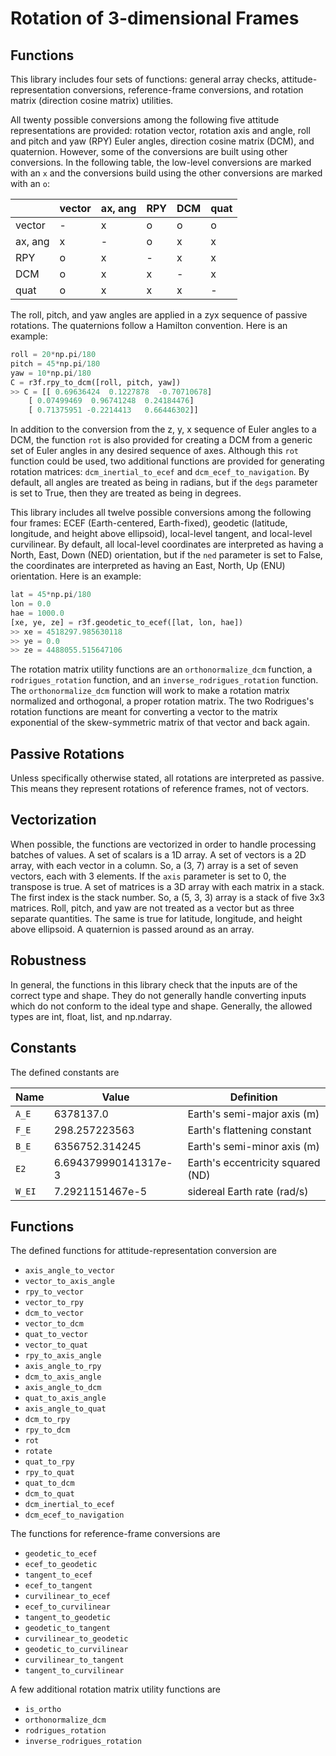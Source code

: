 # **R**otation of **3**-dimensional **F**rames

Functions
---------
This library includes four sets of functions: general array checks,
attitude-representation conversions, reference-frame conversions, and rotation
matrix (direction cosine matrix) utilities.

All twenty possible conversions among the following five attitude
representations are provided: rotation vector, rotation axis and angle, roll and
pitch and yaw (RPY) Euler angles, direction cosine matrix (DCM), and quaternion.
However, some of the conversions are built using other conversions. In the
following table, the low-level conversions are marked with an `x` and the
conversions build using the other conversions are marked with an `o`:

|         | vector  | ax, ang |   RPY   |   DCM   |  quat   |
| ------- | ------- | ------- | ------- | ------- | ------- |
| vector  |    -    |    x    |    o    |    o    |    o    |
| ax, ang |    x    |    -    |    o    |    x    |    x    |
|   RPY   |    o    |    x    |    -    |    x    |    x    |
|   DCM   |    o    |    x    |    x    |    -    |    x    |
|  quat   |    o    |    x    |    x    |    x    |    -    |

The roll, pitch, and yaw angles are applied in a zyx sequence of passive
rotations. The quaternions follow a Hamilton convention. Here is an example:

```python
roll = 20*np.pi/180
pitch = 45*np.pi/180
yaw = 10*np.pi/180
C = r3f.rpy_to_dcm([roll, pitch, yaw])
>> C = [[ 0.69636424  0.1227878  -0.70710678]
    [ 0.07499469  0.96741248  0.24184476]
    [ 0.71375951 -0.2214413   0.66446302]]
```

In addition to the conversion from the z, y, x sequence of Euler angles to a
DCM, the function `rot` is also provided for creating a DCM from a generic set
of Euler angles in any desired sequence of axes. Although this `rot` function
could be used, two additional functions are provided for generating rotation
matrices: `dcm_inertial_to_ecef` and `dcm_ecef_to_navigation`. By default, all
angles are treated as being in radians, but if the `degs` parameter is set to
True, then they are treated as being in degrees.

This library includes all twelve possible conversions among the following four
frames: ECEF (Earth-centered, Earth-fixed), geodetic (latitude, longitude, and
height above ellipsoid), local-level tangent, and local-level curvilinear. By
default, all local-level coordinates are interpreted as having a North, East,
Down (NED) orientation, but if the `ned` parameter is set to False, the
coordinates are interpreted as having an East, North, Up (ENU) orientation. Here
is an example:

```python
lat = 45*np.pi/180
lon = 0.0
hae = 1000.0
[xe, ye, ze] = r3f.geodetic_to_ecef([lat, lon, hae])
>> xe = 4518297.985630118
>> ye = 0.0
>> ze = 4488055.515647106
```

The rotation matrix utility functions are an `orthonormalize_dcm` function, a
`rodrigues_rotation` function, and an `inverse_rodrigues_rotation` function. The
`orthonormalize_dcm` function will work to make a rotation matrix normalized and
orthogonal, a proper rotation matrix. The two Rodrigues's rotation functions are
meant for converting a vector to the matrix exponential of the skew-symmetric
matrix of that vector and back again.

Passive Rotations
-----------------
Unless specifically otherwise stated, all rotations are interpreted as passive.
This means they represent rotations of reference frames, not of vectors.

Vectorization
-------------
When possible, the functions are vectorized in order to handle processing
batches of values. A set of scalars is a 1D array. A set of vectors is a 2D
array, with each vector in a column. So, a (3, 7) array is a set of seven
vectors, each with 3 elements. If the `axis` parameter is set to 0, the
transpose is true. A set of matrices is a 3D array with each matrix in a stack.
The first index is the stack number. So, a (5, 3, 3) array is a stack of five
3x3 matrices. Roll, pitch, and yaw are not treated as a vector but as three
separate quantities. The same is true for latitude, longitude, and height above
ellipsoid. A quaternion is passed around as an array.

Robustness
----------
In general, the functions in this library check that the inputs are of the
correct type and shape. They do not generally handle converting inputs which do
not conform to the ideal type and shape. Generally, the allowed types are int,
float, list, and np.ndarray.

Constants
---------
The defined constants are

| Name   | Value                | Definition                        |
| ------ | -------------------- | --------------------------------- |
| `A_E`  | 6378137.0            | Earth's semi-major axis (m)       |
| `F_E`  | 298.257223563        | Earth's flattening constant       |
| `B_E`  | 6356752.314245       | Earth's semi-minor axis (m)       |
| `E2`   | 6.694379990141317e-3 | Earth's eccentricity squared (ND) |
| `W_EI` | 7.2921151467e-5      | sidereal Earth rate (rad/s)       |

Functions
---------
The defined functions for attitude-representation conversion are

-   `axis_angle_to_vector`
-   `vector_to_axis_angle`
-   `rpy_to_vector`
-   `vector_to_rpy`
-   `dcm_to_vector`
-   `vector_to_dcm`
-   `quat_to_vector`
-   `vector_to_quat`
-   `rpy_to_axis_angle`
-   `axis_angle_to_rpy`
-   `dcm_to_axis_angle`
-   `axis_angle_to_dcm`
-   `quat_to_axis_angle`
-   `axis_angle_to_quat`
-   `dcm_to_rpy`
-   `rpy_to_dcm`
-   `rot`
-   `rotate`
-   `quat_to_rpy`
-   `rpy_to_quat`
-   `quat_to_dcm`
-   `dcm_to_quat`
-   `dcm_inertial_to_ecef`
-   `dcm_ecef_to_navigation`

The functions for reference-frame conversions are

-   `geodetic_to_ecef`
-   `ecef_to_geodetic`
-   `tangent_to_ecef`
-   `ecef_to_tangent`
-   `curvilinear_to_ecef`
-   `ecef_to_curvilinear`
-   `tangent_to_geodetic`
-   `geodetic_to_tangent`
-   `curvilinear_to_geodetic`
-   `geodetic_to_curvilinear`
-   `curvilinear_to_tangent`
-   `tangent_to_curvilinear`

A few additional rotation matrix utility functions are

-   `is_ortho`
-   `orthonormalize_dcm`
-   `rodrigues_rotation`
-   `inverse_rodrigues_rotation`
